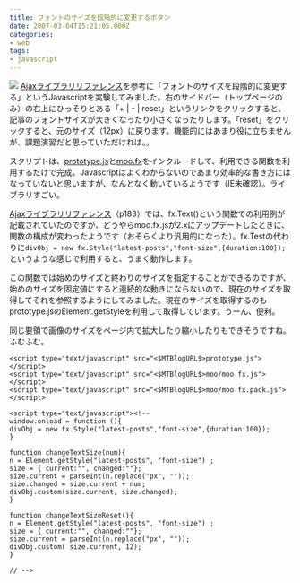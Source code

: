 ```yaml
---
title: フォントのサイズを段階的に変更するボタン
date: 2007-03-04T15:21:05.000Z
categories:
- web
tags:
- javascript
---
```

[![](http://ec2.images-amazon.com/images/P/4861004314.01._AA130_SCLZZZZZZZ_.jpg)](http://www.amazon.co.jp/exec/obidos/ASIN/4861004314/ref=nosim/yutakayamaguc-22) [Ajaxライブラリリファレンス](http://www.amazon.co.jp/exec/obidos/ASIN/4861004314/ref=nosim/yutakayamaguc-22)を参考に「フォントのサイズを段階的に変更する」というJavascriptを実験してみました。右のサイドバー（トップページのみ）の右上にひっそりとある「+ | - | reset」というリンクをクリックすると、記事のフォントサイズが大きくなったり小さくなったりします。「reset」をクリックすると、元のサイズ（12px）に戻ります。機能的にはあまり役に立ちませんが、課題演習だと思っていただければ。。

<!-- more -->

スクリプトは、[prototype.js](http://www.prototypejs.org/)と[moo.fx](http://moofx.mad4milk.net/)をインクルードして、利用できる関数を利用するだけで完成。Javascriptはよくわからないのであまり効率的な書き方にはなっていないと思いますが、なんとなく動いているようです（IE未確認）。ライブラリすごい。

[Ajaxライブラリリファレンス](http://www.amazon.co.jp/exec/obidos/ASIN/4861004314/ref=nosim/yutakayamaguc-22)（p183）では、fx.Text()という関数での利用例が記載されていたのですが、どうやらmoo.fx.jsが2.xにアップデートしたときに、関数の構成が変わったようです（おそらくより汎用的になった）。fx.Testの代わりに`divObj = new fx.Style("latest-posts","font-size",{duration:100});`というような感じで利用すると、うまく動作します。

この関数では始めのサイズと終わりのサイズを指定することができるのですが、始めのサイズを固定値にすると連続的な動きにならないので、現在のサイズを取得してそれを参照するようにしてみました。現在のサイズを取得するのもprototype.jsのElement.getStyleを利用して取得しています。うーん、便利。

同じ要領で画像のサイズをページ内で拡大したり縮小したりもできそうですね。ふむふむ。

```
<script type="text/javascript" src="<$MTBlogURL$>prototype.js"></script>
<script type="text/javascript" src="<$MTBlogURL$>moo/moo.fx.js"></script>
<script type="text/javascript" src="<$MTBlogURL$>moo/moo.fx.pack.js"></script>
   
<script type="text/javascript"><!--
window.onload = function (){
divObj = new fx.Style("latest-posts","font-size",{duration:100});
}

function changeTextSize(num){
n = Element.getStyle("latest-posts", "font-size") ;
size = { current:"", changed:""};
size.current = parseInt(n.replace("px", ""));
size.changed = size.current + num;
divObj.custom(size.current, size.changed);
}

function changeTextSizeReset(){
n = Element.getStyle("latest-posts", "font-size") ;
size = { current:"", changed:""};
size.current = parseInt(n.replace("px", ""));
divObj.custom( size.current, 12);
}

// -->

```
